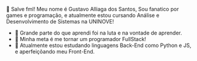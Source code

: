 🎋 Salve fml! Meu nome é Gustavo Alliaga dos Santos, Sou fanatico por games e programação, e atualmente estou cursando Análise e Desenvolvimento de Sistemas na UNINOVE!

- 🎋 Grande parte do que aprendi foi na luta e na vontade de aprender. 
- 🎋 Minha meta é me tornar um programador FullStack!
- 🎋 Atualmente estou estudando linguagens Back-End como Python e JS, e aperfeiçõando meu Front-End.

<!---
Gs1001/Gs1001 is a ✨ special ✨ repository because its `README.md` (this file) appears on your GitHub profile.
You can click the Preview link to take a look at your changes.
--->

